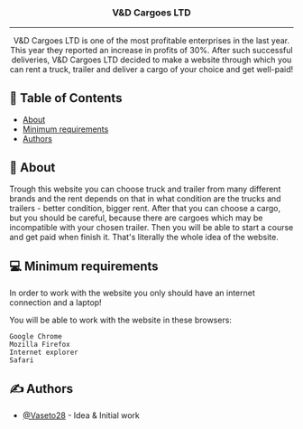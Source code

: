 <h3 align="center">V&D Cargoes LTD</h3>

---

<p align="center"> V&D Cargoes LTD is one of the most profitable enterprises in the last year. This year they reported an increase in profits of 30%. After such successful deliveries, V&D Cargoes LTD decided to make a website through which you can rent a truck, trailer and deliver a cargo of your choice and get well-paid!
    <br> 
</p>

## 📝 Table of Contents
- [About](#about)
- [Minimum requirements](#minimumRequirements)
- [Authors](#authors)

## 🧐 About <a name = "about"></a>
Trough this website you can choose truck and trailer from many different brands and the rent depends on that in what condition are the trucks and trailers - better condition, bigger rent. After that you can choose a cargo, but you should be careful, because there are cargoes which may be incompatible with your chosen trailer. Then you will be able to start a course and get paid when finish it. That's literally the whole idea of the website.

## 💻 Minimum requirements <a name="minimumRequirements"></a>
In order to work with the website you only should have an internet connection and a laptop!

You will be able to work with the website in these browsers:
```
Google Chrome 
Mozilla Firefox
Internet explorer
Safari
```

## ✍️ Authors <a name = "authors"></a>
- [@Vaseto28](https://github.com/vaseto28) - Idea & Initial work
